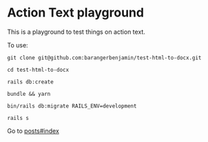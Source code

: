 # Action Text playground

This is a playground to test things on action text.

To use:

```git clone git@github.com:barangerbenjamin/test-html-to-docx.git```

```cd test-html-to-docx```

```rails db:create```

```bundle && yarn```

```bin/rails db:migrate RAILS_ENV=development```

```rails s```

Go to [posts#index](http://localhost/posts)
